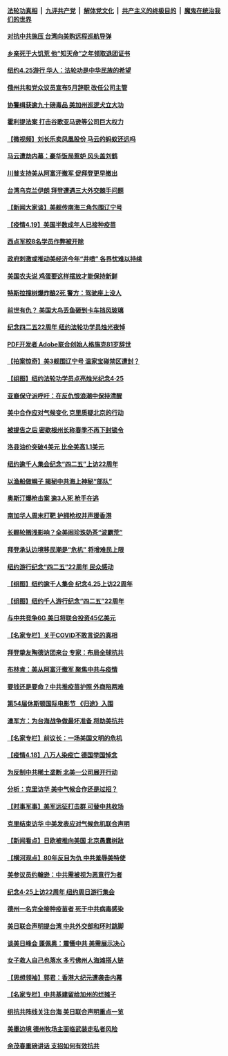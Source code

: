 

####  [法轮功真相](../../../../basic/blob/master/README.md?t=04200332) &nbsp;|&nbsp; [九评共产党](../../../../9ping.md/blob/master/README.md?t=04200332) &nbsp;|&nbsp; [解体党文化](../../../../jtdwh.md/blob/master/README.md?t=04200332)  &nbsp;|&nbsp; [共产主义的终极目的](../../../../gczydzjmd.md/blob/master/README.md?t=04200332) &nbsp;|&nbsp; [魔鬼在统治我们的世界](../../../../mgztzwmdsj.md/blob/master/README.md?t=04200332) 

#### [对抗中共施压 台湾向美购远程巡航导弹](../pages/nsc412/n12890843.md?t=04200332) 

#### [乡亲死于大饥荒 他“知天命”之年领取退团证书](../pages/nsc412/n12890970.md?t=04200332) 

#### [纽约4.25游行 华人：法轮功是中华民族的希望](../pages/nsc412/n12890904.md?t=04200332) 

#### [俄州共和党众议员宣布5月辞职 改任公司主管](../pages/nsc412/n12890901.md?t=04200332) 

#### [协警缉获逾九十磅毒品 美加州巡逻犬立大功](../pages/nsc412/n12890253.md?t=04200332) 

#### [霍利提法案 打击谷歌亚马逊等公司巨大权力](../pages/nsc412/n12890795.md?t=04200332) 

#### [【微视频】刘长乐卖凤凰股份 马云的蚂蚁还远吗](../pages/nsc412/n12890381.md?t=04200332) 

#### [马云遭劫内幕：豪华饭局惹妒 风头盖刘鹤](../pages/nsc412/n12890581.md?t=04200332) 

#### [川普支持美从阿富汗撤军 促拜登更早撤出](../pages/nsc412/n12890226.md?t=04200332) 

#### [台湾乌克兰伊朗 拜登遭遇三大外交棘手问题](../pages/nsc412/n12890203.md?t=04200332) 

#### [【新闻大家谈】美舰传南海三角包围辽宁号](../pages/nsc412/n12890502.md?t=04200332) 

#### [【疫情4.19】美国半数成年人已接种疫苗](../pages/nsc412/n12889914.md?t=04200332) 

#### [西点军校8名学员作弊被开除](../pages/nsc412/n12890223.md?t=04200332) 

#### [政府刺激或推动美经济今年“井喷” 各界忧难以持续](../pages/nsc412/n12890213.md?t=04200332) 

#### [美国农夫说 鸡蛋要这样摆放才能保持新鲜](../pages/nsc412/n12889678.md?t=04200332) 

#### [特斯拉撞树爆炸酿2死 警方：驾驶座上没人](../pages/nsc412/n12889698.md?t=04200332) 

#### [前世有仇？ 美国大鸟丢鱼砸到卡车挡风玻璃](../pages/nsc412/n12889418.md?t=04200332) 

#### [纪念四二五22周年 纽约法轮功学员烛光夜悼](../pages/nsc412/n12889096.md?t=04200332) 

#### [PDF开发者 Adobe联合创始人格施克81岁辞世](../pages/nsc412/n12889434.md?t=04200332) 

#### [【拍案惊奇】美3舰围辽宁号 温家宝碰禁区遭封？](../pages/nsc412/n12889048.md?t=04200332) 

#### [【组图】纽约法轮功学员点亮烛光纪念4·25](../pages/nsc412/n12889110.md?t=04200332) 

#### [亚裔保守派呼吁：在反仇恨浪潮中保持清醒](../pages/nsc412/n12889346.md?t=04200332) 

#### [美中合作应对气候变化 克里质疑北京的行动](../pages/nsc412/n12889127.md?t=04200332) 

#### [被提告之后 密歇根州长称春季不再下封锁令](../pages/nsc412/n12888778.md?t=04200332) 

#### [洛县油价突破4美元 比全美高1.1美元](../pages/nsc412/n12889133.md?t=04200332) 

#### [纽约逾千人集会纪念“四二五”上访22周年](../pages/nsc412/n12888703.md?t=04200332) 

#### [以渔船做幌子 揭秘中共海上神秘“部队”](../pages/nsc412/n12888764.md?t=04200332) 

#### [奥斯汀爆枪击案 逾3人死 枪手在逃](../pages/nsc412/n12888655.md?t=04200332) 

#### [南加华人周末打靶 护拥枪权并声援香港](../pages/nsc412/n12888757.md?t=04200332) 

#### [长赐轮搁浅影响？全美闹珍珠奶茶“波霸荒”](../pages/nsc412/n12888613.md?t=04200332) 

#### [拜登承认边境移民潮是“危机” 将增难民上限](../pages/nsc412/n12888645.md?t=04200332) 

#### [纽约游行纪念“四二五”22周年 民众感动](../pages/nsc412/n12888581.md?t=04200332) 

#### [【组图】纽约逾千人集会 纪念4.25上访22周年](../pages/nsc412/n12888594.md?t=04200332) 

#### [【组图】纽约千人游行纪念“四二五”22周年](../pages/nsc412/n12888536.md?t=04200332) 

#### [与中共竞争6G 美日将联合投资45亿美元](../pages/nsc412/n12888507.md?t=04200332) 

#### [【名家专栏】关于COVID不敢言说的真相](../pages/nsc412/n12887463.md?t=04200332) 

#### [拜登挚友陶德访团来台 专家：布局全球抗共](../pages/nsc412/n12888018.md?t=04200332) 

#### [布林肯：美从阿富汗撤军 聚焦中共与疫情](../pages/nsc412/n12888272.md?t=04200332) 

#### [要钱还是要命？中共推疫苗护照 外商陷两难](../pages/nsc412/n12888288.md?t=04200332) 

#### [第54届休斯顿国际电影节 《归途》入围](../pages/nsc412/n12888324.md?t=04200332) 

#### [澳军方：为台海战争做最坏准备 将助美抗共](../pages/nsc412/n12888237.md?t=04200332) 

#### [【名家专栏】前议长：一场美国文明的危机](../pages/nsc412/n12887435.md?t=04200332) 

#### [【疫情4.18】八万人染疫亡 德国举国悼念](../pages/nsc412/n12887760.md?t=04200332) 

#### [为反制中共稀土垄断 北美一公司展开行动](../pages/nsc412/n12862989.md?t=04200332) 

#### [分析：克里访华 美中气候合作还是过招？](../pages/nsc412/n12887263.md?t=04200332) 

#### [【时事军事】美军远征打击群 可替中共收场](../pages/nsc412/n12885152.md?t=04200332) 

#### [克里结束访华 中美发表应对气候危机联合声明](../pages/nsc412/n12887251.md?t=04200332) 

#### [【新闻看点】日欧被推向美国 北京愚蠢树敌](../pages/nsc412/n12887155.md?t=04200332) 

#### [【横河观点】80年反目为仇 中共羞辱美特使](../pages/nsc412/n12887216.md?t=04200332) 

#### [美参议员约翰逊：中共需被视为恶意行为者](../pages/nsc412/n12887139.md?t=04200332) 

#### [纪念4‧25上访22周年 纽约周日游行集会](../pages/nsc412/n12878757.md?t=04200332) 

#### [德州一名完全接种疫苗者 死于中共病毒感染](../pages/nsc412/n12887060.md?t=04200332) 

#### [美日联合声明提台湾 中共外交部和环时跳脚](../pages/nsc412/n12886876.md?t=04200332) 

#### [谈美日峰会 蓬佩奥：震慑中共 美需展示决心](../pages/nsc412/n12886872.md?t=04200332) 

#### [女子救人自己也落水 多亏佛州人海滩搭人链](../pages/nsc412/n12886779.md?t=04200332) 

#### [【思想领袖】郭君：香港大纪元遭袭击内幕](../pages/nsc412/n12885694.md?t=04200332) 

#### [【名家专栏】中共基建留给加州的烂摊子](../pages/nsc412/n12886526.md?t=04200332) 

#### [组抗共阵线关注台海 美日联合声明重点一览](../pages/nsc412/n12886696.md?t=04200332) 

#### [美墨边境 德州牧场主面临武装走私者风险](../pages/nsc412/n12886535.md?t=04200332) 

#### [余茂春重磅讲话 支招如何有效抗共](../pages/nsc412/n12886577.md?t=04200332) 

